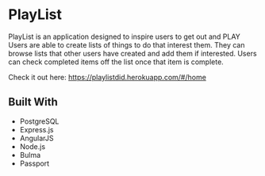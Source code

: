 # PlayList

PlayList is an application designed to inspire users to get out and PLAY
Users are able to create lists of things to do that interest them. They can browse lists that other users have created and add them if interested. Users can check completed items off the list once that item is complete. 

Check it out here: https://playlistdid.herokuapp.com/#/home

## Built With

- PostgreSQL
- Express.js
- AngularJS
- Node.js
- Bulma
- Passport


